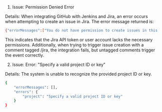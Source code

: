 1. Issue: Permission Denied Error

Details: When integrating GitHub with Jenkins and Jira, an error occurs when attempting to create an issue in Jira. The error message returned is:

```bash
{"errorMessages":["You do not have permission to create issues in this project."],"errors":{}}
```
This indicates that the Jira API token or user account lacks the necessary permissions. Additionally, when trying to trigger issue creation with a comment tagged /jira, the integration fails, but untagged comments trigger the event correctly.

2. Issue:
Error: "Specify a valid project ID or key"

Details:
The system is unable to recognize the provided project ID or key.

```bash
{
    "errorMessages": [],
    "errors": {
        "project": "Specify a valid project ID or key"
    }
}
```
